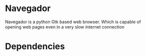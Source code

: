 # Navegador
Navegador is a python Gtk based web browser. Which is capable of opening web pages even in a very slow internet connection


# Dependencies

